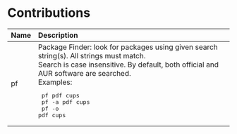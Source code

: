 # Contributions
Name | Description
:--- | :---
pf | Package Finder: look for packages using given search string(s). All strings must match.<br>Search is case insensitive. By default, both official and AUR software are searched.<br>Examples:<br><pre>  pf pdf cups<br>  pf -a pdf cups<br>  pf -o pdf cups</pre>
